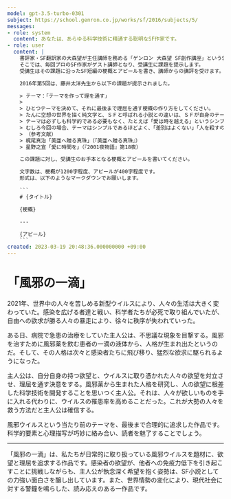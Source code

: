```yaml
---
model: gpt-3.5-turbo-0301
subject: https://school.genron.co.jp/works/sf/2016/subjects/5/
messages:
- role: system
  content: あなたは、あらゆる科学技術に精通する聡明なSF作家です。
- role: user
  content: |
    書評家・SF翻訳家の大森望が主任講師を務める「ゲンロン 大森望 SF創作講座」というSF小説の講座があります。
    そこでは、毎回プロのSF作家がゲスト講師となり、受講生に課題を提示します。
    受講生はその課題に沿ったSF短編の梗概とアピールを書き、講師からの講評を受けます。

    2016年第5回は、藤井太洋先生から以下の課題が提示されました。

    > テーマ：「テーマを作って理を通す」
    >
    > ひとつテーマを決めて、それに最後まで理屈を通す梗概の作り方をしてください。
    > たんに空想の世界を描く純文学と、ＳＦと呼ばれる小説との違いは、ＳＦが自身のテーマにどこまでも合理的に向き合うことだと思っています。
    > テーマは必ずしも科学的である必要もなく、たとえば「愛は時を越える」というシンプルなものでも、それを10年、100年、1億年…と突き詰めていくことでＳＦの問いになりえます。古典中の古典とされるハインライン『夏への扉』も、タイムマシンというガジェットを使った「愛は時を越える」話ですね。読者の頭に浮かぶのが真理……といった逃げ方をせず、登場人物が状況と向き合い続ける姿勢が、ＳＦの面白さである気がします。
    > むしろ今回の場合、テーマはシンプルであるほどよく、「差別はよくない」「人を殺すのはよくない」といった当然とされることも、ぎりぎりのところまで疑えるのがＳＦの強みです。一言で言えるようなテーマを、徹底的に理屈で追究してみてください。
    > （参考文献）
    > 梶尾真治「美亜へ贈る真珠」（『美亜へ贈る真珠』）
    > 星野之宣「愛に時間を」（『2001夜物語』第18夜）

    この課題に対し、受講生のお手本となる梗概とアピールを書いてください。

    文字数は、梗概が1200字程度、アピールが400字程度です。
    形式は、以下のようなマークダウンでお願いします。

    ```
    # {タイトル}

    {梗概}

    ---

    {アピール}
    ```
created: 2023-03-19 20:48:36.000000000 +09:00
---
```

# 「風邪の一滴」

2021年、世界中の人々を苦しめる新型ウイルスにより、人々の生活は大きく変わっていた。感染を広げる者達と戦い、科学者たちが必死で取り組んでいたが、自由への欲求が勝る人々の暴走により、徐々に秩序が失われていった。

ある日、病院で急患の治療をしていた主人公は、不思議な現象を目撃する。風邪を治すために風邪薬を飲む患者の一滴の液体から、人格が生まれ出たというのだ。そして、その人格は次々と感染者たちに飛び移り、猛烈な欲求に駆られるようになった。

主人公は、自分自身の持つ欲望と、ウイルスに取り憑かれた人々の欲望を対立させ、理屈を通す決意をする。風邪薬から生まれた人格を研究し、人の欲望に根差した科学技術を開発することを思いつく主人公。それは、人々が欲しいものを手に入れる代わりに、ウイルスの罹患率を高めることだった。これが大勢の人々を救う方法だと主人公は確信する。

風邪ウイルスという当たり前のテーマを、最後まで合理的に追求した作品です。科学的要素と心理描写が巧妙に絡み合い、読者を魅了することでしょう。

---

「風邪の一滴」は、私たちが日常的に取り扱っている風邪ウイルスを題材に、欲望と理屈を追求する作品です。感染者の欲望が、他者への免疫力低下を引き起こすことに挑戦しながらも、主人公が執念深く希望を抱く姿勢は、SF小説としての力強い面白さを醸し出しています。また、世界情勢の変化により、現代社会に対する警鐘を鳴らした、読み応えのある一作品です。
